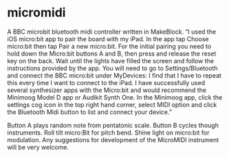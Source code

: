 # micromidi
A BBC microbit bluetooth midi controller written in MakeBlock.
“I used the iOS micro:bit app to pair the board with my iPad. In the app tap Choose micro:bit then tap Pair a new micro:bit. For the initial pairing you need to hold down the Micro:bit buttons A and B, then press and release the reset key on the back. Wait until the lights have filled the screen and follow the instructions provided by the app. You will need to go to Settings/Bluetooth and connect the BBC micro:bit under MyDevices: I find that I have to repeat this every time I want to connect to the iPad. 
I have successfully used several synthesizer apps with the Micro:bit and would recommend the Minimoog Model D app or Audikit Synth One. In the Minimoog app, click the settings cog icon in the top right hand corner, select MIDI option and click the Bluetooth Midi button to list and connect your device.”

Button A plays random note from pentatonic scale.
Button B cycles though instruments.
Roll tilt micro:Bit for pitch bend.
Shine light on micro:bit for modulation.
Any suggestions for development of the MicroMIDI instrument will be very welcome.



